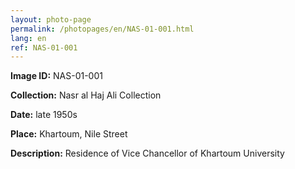 ```yaml
---
layout: photo-page
permalink: /photopages/en/NAS-01-001.html
lang: en
ref: NAS-01-001
---
```


**Image ID:** NAS-01-001

**Collection:** Nasr al Haj Ali Collection

**Date:** late 1950s

**Place:** Khartoum, Nile Street

**Description:** Residence of Vice Chancellor of Khartoum University
